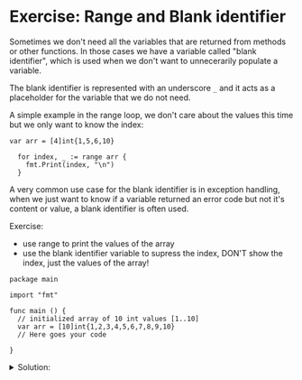 # Exercise: Range and Blank identifier

Sometimes we don't need all the variables that are returned from methods or other functions.
In those cases we have a variable called "blank identifier", which is used when we don't want to unnecerarily populate a variable.

The blank identifier is represented with an underscore `_` and it acts as a placeholder for the variable that we do not need.

A simple example in the range loop, we don't care about the values this time but we only want to know the index:

```golang
var arr = [4]int{1,5,6,10}

  for index, _ := range arr {
    fmt.Print(index, "\n")
  }

```

A very common use case for the blank identifier is in exception handling, when we just want to know if a variable returned an error code but not it's content or value, a blank identifier is often used.

Exercise:

- use range to print the values of the array
- use the blank identifier variable to supress the index, DON'T show the index, just the values of the array!

```golang
package main

import "fmt"

func main () {
  // initialized array of 10 int values [1..10]
  var arr = [10]int{1,2,3,4,5,6,7,8,9,10}
  // Here goes your code

}

```

<details>
<summary> Solution: </summary>

```golang

package main

import "fmt"

func main () {

  var arr = [10]int{1,2,3,4,5,6,7,8,9,10}
  
  for _, value := range arr {
    fmt.Print(value, "\n")
  }
}
```

</details>

